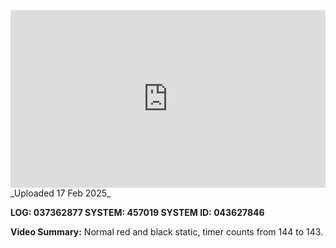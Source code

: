 
<iframe 
  src="https://drive.google.com/file/d/1lPmzXI1SO1Z81zrFWLdrZ-vL8zPJVq-f/preview"  
  style="width:100%; aspect-ratio:16/9; border:0;"
  allowfullscreen>
</iframe>
_Uploaded 17 Feb 2025_

**LOG: 037362877
SYSTEM: 457019
SYSTEM ID: 043627846**

**Video Summary:** Normal red and black static, timer counts from 144 to 143.